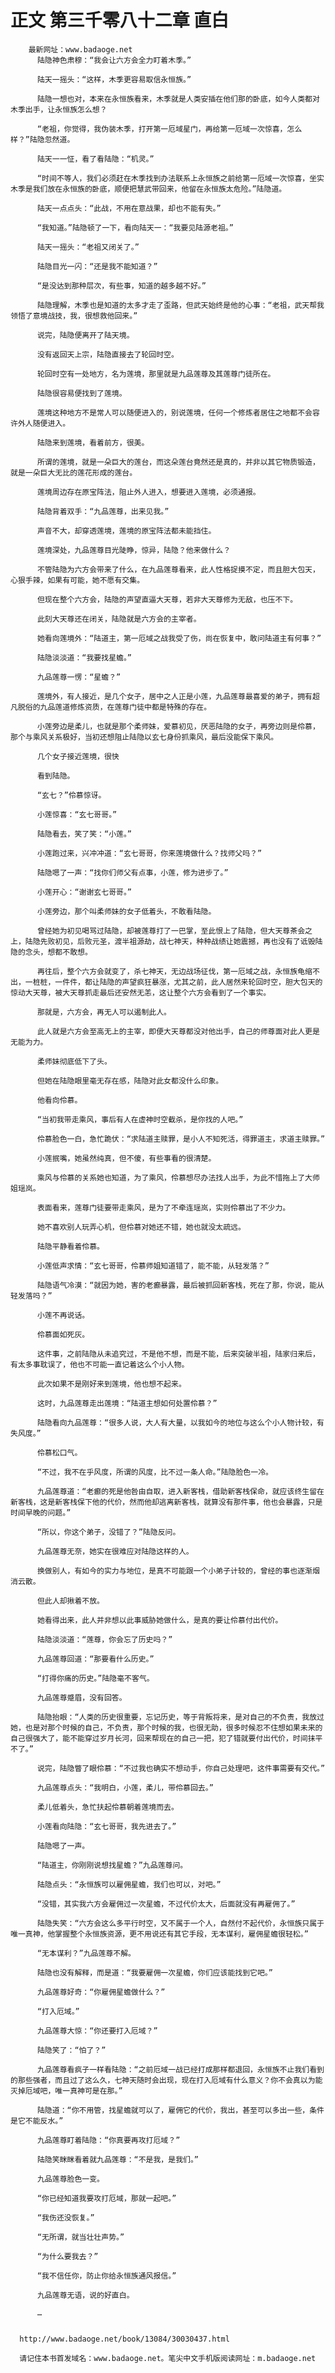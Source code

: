 # 正文 第三千零八十二章 直白
        最新网址：www.badaoge.net
          陆隐神色肃穆：“我会让六方会全力盯着木季。”
      
          陆天一摇头：“这样，木季更容易取信永恒族。”
      
          陆隐一想也对，本来在永恒族看来，木季就是人类安插在他们那的卧底，如今人类都对木季出手，让永恒族怎么想？
      
          “老祖，你觉得，我伪装木季，打开第一厄域星门，再给第一厄域一次惊喜，怎么样？”陆隐忽然道。
      
          陆天一一怔，看了看陆隐：“机灵。”
      
          “时间不等人，我们必须赶在木季找到办法联系上永恒族之前给第一厄域一次惊喜，坐实木季是我们放在永恒族的卧底，顺便把慧武带回来，他留在永恒族太危险。”陆隐道。
      
          陆天一点点头：“此战，不用在意战果，却也不能有失。”
      
          “我知道。”陆隐顿了一下，看向陆天一：“我要见陆源老祖。”
      
          陆天一摇头：“老祖又闭关了。”
      
          陆隐目光一闪：“还是我不能知道？”
      
          “是没达到那种层次，有些事，知道的越多越不好。”
      
          陆隐理解，木季也是知道的太多才走了歪路，但武天始终是他的心事：“老祖，武天帮我领悟了意境战技，我，很想救他回来。”
      
          说完，陆隐便离开了陆天境。
      
          没有返回天上宗，陆隐直接去了轮回时空。
      
          轮回时空有一处地方，名为莲境，那里就是九品莲尊及其莲尊门徒所在。
      
          陆隐很容易便找到了莲境。
      
          莲境这种地方不是常人可以随便进入的，别说莲境，任何一个修炼者居住之地都不会容许外人随便进入。
      
          陆隐来到莲境，看着前方，很美。
      
          所谓的莲境，就是一朵巨大的莲台，而这朵莲台竟然还是真的，并非以其它物质锻造，就是一朵巨大无比的莲花形成的莲台。
      
          莲境周边存在原宝阵法，阻止外人进入，想要进入莲境，必须通报。
      
          陆隐背着双手：“九品莲尊，出来见我。”
      
          声音不大，却穿透莲境，莲境的原宝阵法都未能挡住。
      
          莲境深处，九品莲尊目光陡睁，惊异，陆隐？他来做什么？
      
          不管陆隐为六方会带来了什么，在九品莲尊看来，此人性格捉摸不定，而且胆大包天，心狠手辣，如果有可能，她不愿有交集。
      
          但现在整个六方会，陆隐的声望直逼大天尊，若非大天尊修为无敌，也压不下。
      
          此刻大天尊还在闭关，陆隐就是六方会的主宰者。
      
          她看向莲境外：“陆道主，第一厄域之战我受了伤，尚在恢复中，敢问陆道主有何事？”
      
          陆隐淡淡道：“我要找星蟾。”
      
          九品莲尊一愣：“星蟾？”
      
          莲境外，有人接近，是几个女子，居中之人正是小莲，九品莲尊最喜爱的弟子，拥有超凡脱俗的九品莲道修炼资质，在莲尊门徒中都是特殊的存在。
      
          小莲旁边是柔儿，也就是那个柔师妹，爱慕初见，厌恶陆隐的女子，再旁边则是伶慕，那个与乘风关系极好，当初还想阻止陆隐以玄七身份抓乘风，最后没能保下乘风。
      
          几个女子接近莲境，很快
      
          看到陆隐。
      
          “玄七？”伶慕惊讶。
      
          小莲惊喜：“玄七哥哥。”
      
          陆隐看去，笑了笑：“小莲。”
      
          小莲跑过来，兴冲冲道：“玄七哥哥，你来莲境做什么？找师父吗？”
      
          陆隐嗯了一声：“找你们师父有点事，小莲，修为进步了。”
      
          小莲开心：“谢谢玄七哥哥。”
      
          小莲旁边，那个叫柔师妹的女子低着头，不敢看陆隐。
      
          曾经她为初见喝骂过陆隐，却被莲尊打了一巴掌，至此恨上了陆隐，但大天尊茶会之上，陆隐先败初见，后败元圣，渡半祖源劫，战七神天，种种战绩让她震撼，再也没有了诋毁陆隐的念头，想都不敢想。
      
          再往后，整个六方会就变了，杀七神天，无边战场征伐，第一厄域之战，永恒族龟缩不出，一桩桩，一件件，都让陆隐的声望疯狂暴涨，尤其之前，此人居然来轮回时空，胆大包天的惊动大天尊，被大天尊抓走最后还安然无恙，这让整个六方会看到了一个事实。
      
          那就是，六方会，再无人可以遏制此人。
      
          此人就是六方会至高无上的主宰，即便大天尊都没对他出手，自己的师尊面对此人更是无能为力。
      
          柔师妹彻底低下了头。
      
          但她在陆隐眼里毫无存在感，陆隐对此女都没什么印象。
      
          他看向伶慕。
      
          “当初我带走乘风，事后有人在虚神时空截杀，是你找的人吧。”
      
          伶慕脸色一白，急忙跪伏：“求陆道主赎罪，是小人不知死活，得罪道主，求道主赎罪。”
      
          小莲抿嘴，她虽然纯真，但不傻，有些事看的很清楚。
      
          乘风与伶慕的关系她也知道，为了乘风，伶慕想尽办法找人出手，为此不惜拖上了大师姐瑶岚。
      
          表面看来，莲尊门徒要带走乘风，是为了不牵连瑶岚，实则伶慕出了不少力。
      
          她不喜欢别人玩弄心机，但伶慕对她还不错，她也就没太疏远。
      
          陆隐平静看着伶慕。
      
          小莲低声求情：“玄七哥哥，伶慕师姐知道错了，能不能，从轻发落？”
      
          陆隐语气冷漠：“就因为她，害的老癫暴露，最后被抓回新客栈，死在了那，你说，能从轻发落吗？”
      
          小莲不再说话。
      
          伶慕面如死灰。
      
          这件事，之前陆隐从未追究过，不是他不想，而是不能，后来突破半祖，陆家归来后，有太多事耽误了，他也不可能一直记着这么个小人物。
      
          此次如果不是刚好来到莲境，他也想不起来。
      
          这时，九品莲尊走出莲境：“陆道主想如何处置伶慕？”
      
          陆隐看向九品莲尊：“很多人说，大人有大量，以我如今的地位与这么个小人物计较，有失风度。”
      
          伶慕松口气。
      
          “不过，我不在乎风度，所谓的风度，比不过一条人命。”陆隐脸色一冷。
      
          九品莲尊道：“老癫的死是他咎由自取，进入新客栈，借助新客栈保命，就应该终生留在新客栈，这是新客栈保下他的代价，然而他却逃离新客栈，就算没有那件事，他也会暴露，只是时间早晚的问题。”
      
          “所以，你这个弟子，没错了？”陆隐反问。
      
          九品莲尊无奈，她实在很难应对陆隐这样的人。
      
          换做别人，有如今的实力与地位，是真不可能跟一个小弟子计较的，曾经的事也逐渐烟消云散。
      
          但此人却揪着不放。
      
          她看得出来，此人并非想以此事威胁她做什么，是真的要让伶慕付出代价。
      
          陆隐淡淡道：“莲尊，你会忘了历史吗？”
      
          九品莲尊回道：“那要看什么历史。”
      
          “打得你痛的历史。”陆隐毫不客气。
      
          九品莲尊蹙眉，没有回答。
      
          陆隐抬眼：“人类的历史很重要，忘记历史，等于背叛将来，是对自己的不负责，我放过她，也是对那个时候的自己，不负责，那个时候的我，也很无助，很多时候忍不住想如果未来的自己很强大了，能不能穿过岁月长河，回来帮现在的自己一把，犯了错就要付出代价，时间抹平不了。”
      
          说完，陆隐瞥了眼伶慕：“不过我也确实不想动手，你自己处理吧，这件事需要有交代。”
      
          九品莲尊点头：“我明白，小莲，柔儿，带伶慕回去。”
      
          柔儿低着头，急忙扶起伶慕朝着莲境而去。
      
          小莲看向陆隐：“玄七哥哥，我先进去了。”
      
          陆隐嗯了一声。
      
          “陆道主，你刚刚说想找星蟾？”九品莲尊问。
      
          陆隐点头：“永恒族可以雇佣星蟾，我们也可以，对吧。”
      
          “没错，其实我六方会雇佣过一次星蟾，不过代价太大，后面就没有再雇佣了。”
      
          陆隐失笑：“六方会这么多平行时空，又不属于一个人，自然付不起代价，永恒族只属于唯一真神，他掌握整个永恒族资源，更不用说还有其它手段，无本谋利，雇佣星蟾很轻松。”
      
          “无本谋利？”九品莲尊不解。
      
          陆隐也没有解释，而是道：“我要雇佣一次星蟾，你们应该能找到它吧。”
      
          九品莲尊好奇：“你雇佣星蟾做什么？”
      
          “打入厄域。”
      
          九品莲尊大惊：“你还要打入厄域？”
      
          陆隐笑了：“怕了？”
      
          九品莲尊看疯子一样看陆隐：“之前厄域一战已经打成那样都退回，永恒族不止我们看到的那些强者，而且过了这么久，七神天随时会出现，现在打入厄域有什么意义？你不会真以为能灭掉厄域吧，唯一真神可是在那。”
      
          陆隐道：“你不用管，找星蟾就可以了，雇佣它的代价，我出，甚至可以多出一些，条件是它不能反水。”
      
          九品莲尊盯着陆隐：“你真要再攻打厄域？”
      
          陆隐笑眯眯看着就九品莲尊：“不是我，是我们。”
      
          九品莲尊脸色一变。
      
          “你已经知道我要攻打厄域，那就一起吧。”
      
          “我伤还没恢复。”
      
          “无所谓，就当壮壮声势。”
      
          “为什么要我去？”
      
          “我不信任你，防止你给永恒族通风报信。”
      
          九品莲尊无语，说的好直白。
      
          …
      
      
      http://www.badaoge.net/book/13084/30030437.html
      
      请记住本书首发域名：www.badaoge.net。笔尖中文手机版阅读网址：m.badaoge.net